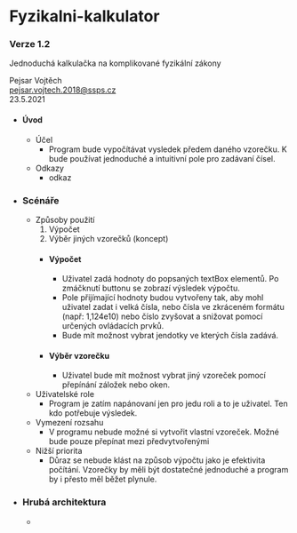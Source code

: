 # Fyzikalni-kalkulator

### Verze 1.2
Jednoduchá kalkulačka na komplikované fyzikální zákony

Pejsar Vojtěch  
pejsar.vojtech.2018@ssps.cz  
23.5.2021

- #### Úvod
  - Účel
    - Program bude vypočítávat vysledek předem daného vzorečku. K bude používat jednoduché a intuitivní pole pro zadávaní čísel.
  - Odkazy 
    - odkaz
- ### Scénáře
  - Způsoby použití
    1. Výpočet
    2. Výběr jiných vzorečků (koncept)
    - #### Výpočet
      - Uživatel zadá hodnoty do popsaných textBox elementů. Po zmáčknutí buttonu se zobrazí výsledek výpočtu. 
      - Pole přijímající hodnoty budou vytvořeny tak, aby mohl uživatel zadat i velká čísla, nebo čísla ve zkráceném formátu (např: 1,124e10) nebo číslo zvyšovat a snižovat pomocí určených ovládacích prvků.
      - Bude mít možnost vybrat jendotky ve kterých čísla zadává.
    - #### Výběr vzorečku
      - Uživatel bude mít možnost vybrat jiný vzoreček pomocí přepínání záložek nebo oken.
  - Uživatelské role 
    - Program je zatím napánovaní jen pro jedu roli a to je uživatel. Ten kdo potřebuje výsledek.
  - Vymezení rozsahu
    - V programu nebude možné si vytvořit vlastní vzoreček. Možné bude pouze přepínat mezi předvytvořenými
  - Nižší priorita
    - Důraz se nebude klást na způsob výpočtu jako je efektivita počítání. Vzorečky by měli být dostatečné jednoduché a program by i přesto měl běžet plynule.
- ### Hrubá architektura
  - 
